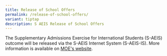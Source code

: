 ```yaml
---
title: Release of School Offers
permalink: /release-of-school-offers/
variant: tiptap
description: S AEIS Release of School Offers
---
```

<p>The Supplementary Admissions Exercise for International Students (S-AEIS)
outcome will be released via the S-AEIS Internet System (S-AEIS-IS). More
information is available on&nbsp;<a href="https://www.moe.gov.sg/international-students/s-aeis/offers" rel="noopener noreferrer nofollow" target="_blank">MOE's website</a>.</p>